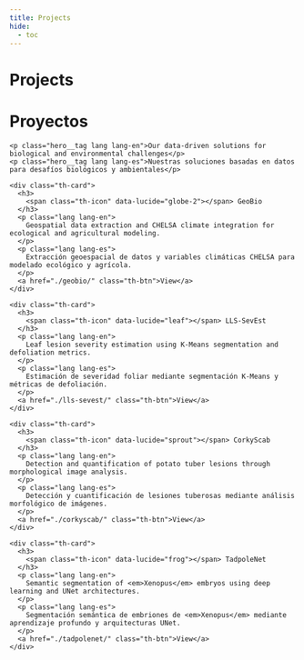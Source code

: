 ```yaml
---
title: Projects
hide:
  - toc
---
```


<!-- ====================== HERO ====================== -->
<div id="th-hero">
  <div class="hero__bg"></div>
  <div class="hero__content">
    <h1 class="hero__title lang lang-en">Projects</h1>
    <h1 class="hero__title lang lang-es">Proyectos</h1>

    <p class="hero__tag lang lang-en">Our data-driven solutions for biological and environmental challenges</p>
    <p class="hero__tag lang lang-es">Nuestras soluciones basadas en datos para desafíos biológicos y ambientales</p>
  </div>
</div>

<!-- ====================== TARJETAS DE PROYECTOS ====================== -->
<section class="th-section">

  <div class="th-cards th-cards--projects">

    <div class="th-card">
      <h3>
        <span class="th-icon" data-lucide="globe-2"></span> GeoBio
      </h3>
      <p class="lang lang-en">
        Geospatial data extraction and CHELSA climate integration for ecological and agricultural modeling.
      </p>
      <p class="lang lang-es">
        Extracción geoespacial de datos y variables climáticas CHELSA para modelado ecológico y agrícola.
      </p>
      <a href="./geobio/" class="th-btn">View</a>
    </div>

    <div class="th-card">
      <h3>
        <span class="th-icon" data-lucide="leaf"></span> LLS-SevEst
      </h3>
      <p class="lang lang-en">
        Leaf lesion severity estimation using K-Means segmentation and defoliation metrics.
      </p>
      <p class="lang lang-es">
        Estimación de severidad foliar mediante segmentación K-Means y métricas de defoliación.
      </p>
      <a href="./lls-sevest/" class="th-btn">View</a>
    </div>

    <div class="th-card">
      <h3>
        <span class="th-icon" data-lucide="sprout"></span> CorkyScab
      </h3>
      <p class="lang lang-en">
        Detection and quantification of potato tuber lesions through morphological image analysis.
      </p>
      <p class="lang lang-es">
        Detección y cuantificación de lesiones tuberosas mediante análisis morfológico de imágenes.
      </p>
      <a href="./corkyscab/" class="th-btn">View</a>
    </div>

    <div class="th-card">
      <h3>
        <span class="th-icon" data-lucide="frog"></span> TadpoleNet
      </h3>
      <p class="lang lang-en">
        Semantic segmentation of <em>Xenopus</em> embryos using deep learning and UNet architectures.
      </p>
      <p class="lang lang-es">
        Segmentación semántica de embriones de <em>Xenopus</em> mediante aprendizaje profundo y arquitecturas UNet.
      </p>
      <a href="./tadpolenet/" class="th-btn">View</a>
    </div>

  </div>

</section>
